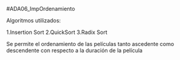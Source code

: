 #ADA06_ImpOrdenamiento

Algoritmos utilizados:

1.Insertion Sort
2.QuickSort
3.Radix Sort

Se permite el ordenamiento de las películas tanto ascedente como descendente con respecto a la duración de la película


